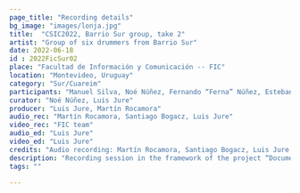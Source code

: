 ```yaml
---
page_title: "Recording details"
bg_image: "images/lonja.jpg"
title:  "CSIC2022, Barrio Sur group, take 2"  
artist: "Group of six drummers from Barrio Sur"  
date: 2022-06-18
id : 2022FicSur02
place: "Facultad de Información y Comunicación -- FIC"  
location: "Montevideo, Uruguay"  
category: "Sur/Cuareim"  
participants: "Manuel Silva, Noé Núñez, Fernando “Ferna” Núñez, Esteban “Gallo” Álvarez, Sebastián Anselmo, Sergio Martínez"  
curator: "Noé Núñez, Luis Jure"  
producer: "Luis Jure, Martín Rocamora"  
audio_rec: "Martín Rocamora, Santiago Bogacz, Luis Jure"  
video_rec: "FIC team"  
audio_ed: "Luis Jure"  
video_ed: "Luis Jure"  
credits: "Audio recording: Martín Rocamora, Santiago Bogacz, Luis Jure  \n Cameras: FIC team  \n Audio and video editing: Luis Jure"  
description: "Recording session in the framework of the project “Documentation and analysis of Uruguayan candombe drumming” conducted by Luis Jure and Martín Rocamora, funded by CSIC, the research agency of the University. The session was produced in collaboration with FIC."  
tags: ""  

---
```

